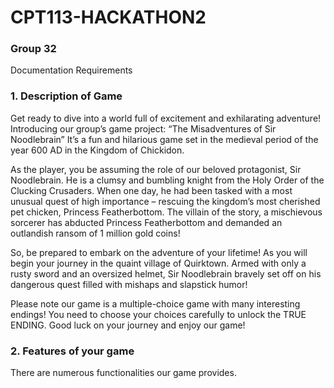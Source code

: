 # CPT113-HACKATHON2
### Group 32

Documentation Requirements
### 1.	Description of Game

Get ready to dive into a world full of excitement and exhilarating adventure! Introducing our group’s game project: “The Misadventures of Sir Noodlebrain” It’s a fun and hilarious game set in the medieval period of the year 600 AD in the Kingdom of Chickidon. 

As the player, you be assuming the role of our beloved protagonist, Sir Noodlebrain. He is a clumsy and bumbling knight from the Holy Order of the Clucking Crusaders. When one day, he had been tasked with a most unusual quest of high importance – rescuing the kingdom’s most cherished pet chicken, Princess Featherbottom. The villain of the story, a mischievous sorcerer has abducted Princess Featherbottom and demanded an outlandish ransom of 1 million gold coins! 

So, be prepared to embark on the adventure of your lifetime! As you will begin your journey in the quaint village of Quirktown. Armed with only a rusty sword and an oversized helmet, Sir Noodlebrain bravely set off on his dangerous quest filled with mishaps and slapstick humor! 

Please note our game is a multiple-choice game with many interesting endings! You need to choose your choices carefully to unlock the TRUE ENDING. Good luck on your journey and enjoy our game!

### 2.	Features of your game

There are numerous functionalities our game provides.

